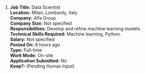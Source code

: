 1. **Job Title:** Data Scientist  
   **Location:** Milan, Lombardy, Italy  
   **Company:** Alfa Group  
   **Company Size:** Not specified  
   **Responsibilities:** Develop and refine machine learning models.  
   **Technical Skills Required:** Machine learning, Python.  
   **Salary:** Not specified  
   **Posted On:** 8 hours ago  
   **Type:** Full-time  
   **Work Mode:** On-site  
   **Application Submitted:** No  
   **Keep?:** (Pending Human Input)